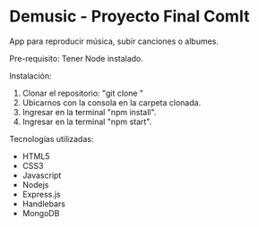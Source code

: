 # Demusic - Proyecto Final ComIt

App para reproducir música, subir canciones o albumes.

Pre-requisito:
 Tener Node instalado.

Instalación:
1. Clonar el repositorio: "git clone "
2. Ubicarnos con la consola en la carpeta clonada.
3. Ingresar en la terminal "npm install".
4. Ingresar en la terminal "npm start".

Tecnologías utilizadas:

* HTML5
* CSS3
* Javascript
* Nodejs
* Express.js
* Handlebars
* MongoDB

